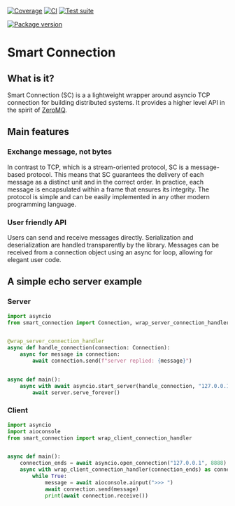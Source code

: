 [![Coverage](https://codecov.io/gh/pytek-io/async-stream-processing/branch/main/graph/badge.svg)](https://codecov.io/gh/pytek-io/smart-connection)
[![CI](https://github.com/pytek-io/smart-connection/actions/workflows/ci.yml/badge.svg)](https://github.com/pytek-io/smart-connection/actions)
[![Test suite](https://github.com/pytek-io/smart-connection/actions/workflows/test-suite.yml/badge.svg)](https://github.com/pytek-io/smart-connection/actions)

<a href="https://pypi.org/project/smart-connection" target="_blank">
<img src="https://img.shields.io/pypi/v/smart-connection?color=%2334D058&label=pypi%20package" alt="Package version">
</a>

# Smart Connection

## What is it?

Smart Connection (SC) is a a lightweight wrapper around asyncio TCP connection for building distributed systems. It provides a higher level API in the spirit of [ZeroMQ](https://zeromq.org/).

## Main features

### Exchange message, not bytes
In contrast to TCP, which is a stream-oriented protocol, SC is a message-based protocol. This means that SC guarantees the delivery of each message as a distinct unit and in the correct order. In practice, each message is encapsulated within a frame that ensures its integrity. The protocol is simple and can be easily implemented in any other modern programming language.

### User friendly API
Users can send and receive messages directly. Serialization and deserialization are handled transparently by the library. Messages can be received from a connection object using an async for loop, allowing for elegant user code.

## A simple echo server example

### Server

```python
import asyncio
from smart_connection import Connection, wrap_server_connection_handler


@wrap_server_connection_handler
async def handle_connection(connection: Connection):
    async for message in connection:
        await connection.send(f"server replied: {message}")


async def main():
    async with await asyncio.start_server(handle_connection, "127.0.0.1", 8888) as server:
        await server.serve_forever()
```
### Client

```python
import asyncio
import aioconsole
from smart_connection import wrap_client_connection_handler


async def main():
    connection_ends = await asyncio.open_connection("127.0.0.1", 8888)
    async with wrap_client_connection_handler(connection_ends) as connection:
        while True:
            message = await aioconsole.ainput(">>> ")
            await connection.send(message)
            print(await connection.receive())
```
